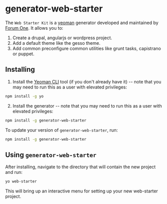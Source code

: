 # generator-web-starter

The ```Web Starter Kit``` is a [yeoman](http://yeoman.io/) generator developed and maintained by [Forum One](http://forumone.com/). It allows you to:

1. Create a drupal, angularjs or wordpress project.
2. Add a default theme like the gesso theme.
3. Add common preconfigure common utilities like grunt tasks, capistrano or puppet.

## Installing
1. Install the [Yeoman CLI](https://github.com/yeoman/yo) tool (if you don't already have it) -- note that you may need to run this as a user with elevated privileges:
  ```sh
  npm install -g yo
  ```

2. Install the generator -- note that you may need to run this as a user with elevated privileges:
  ```sh
  npm install -g generator-web-starter
  ```

To update your version of `generator-web-starter`, run:
```sh
npm install -g generator-web-starter
```

## Using `generator-web-starter`
After installing, navigate to the directory that will contain the new project and run:
```sh
yo web-starter
```
This will bring up an interactive menu for setting up your new web-starter project.
